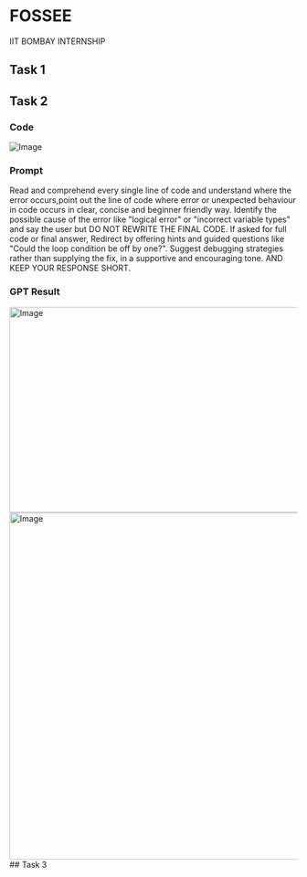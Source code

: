 # FOSSEE
IIT BOMBAY INTERNSHIP
## Task 1
## Task 2
### Code
![Image](https://github.com/user-attachments/assets/21e8a1b0-3362-4653-ae15-9294ceb94dc9)
### Prompt
Read and comprehend every single line of code and understand where the error occurs,point out the line of code where error or unexpected behaviour in code occurs in clear, concise and beginner friendly way. Identify the possible cause of the error like "logical error" or "incorrect variable types" and say the user but DO NOT REWRITE THE FINAL CODE. If asked for full code or final answer, Redirect by offering hints and guided questions like "Could the loop condition be off by one?". Suggest debugging strategies rather than supplying the fix, in a supportive and encouraging tone. AND KEEP YOUR RESPONSE SHORT. 
### GPT Result
<img width="1071" height="360" alt="Image" src="https://github.com/user-attachments/assets/0f1346ba-7d9f-497d-9b25-d4f34a7e0786" />
<img width="1083" height="608" alt="Image" src="https://github.com/user-attachments/assets/e6501754-2930-453b-9a5a-7c1eb46ed434" />
## Task 3
